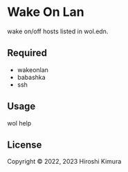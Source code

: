 # Wake On Lan

wake on/off hosts listed in wol.edn.

## Required
- wakeonlan
- babashka
- ssh

## Usage

  wol help

## License

Copyright © 2022, 2023 Hiroshi Kimura
